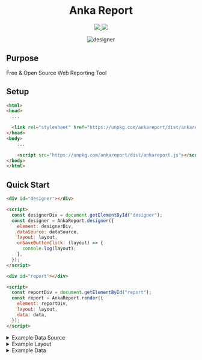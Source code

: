 <h1 align="center">Anka Report</h1>

<p align="center">
  <a href="https://www.npmjs.com/package/ankareport" title="npm package">
    <img src="https://img.shields.io/npm/v/ankareport">
  </a>
  <a href="https://opensource.org/licenses/MIT" title="License: MIT">
    <img src="https://img.shields.io/badge/License-MIT-blue.svg">
  </a>
</p>

<p align="center">
  <img src="https://cdn.jsdelivr.net/gh/ankareport/assets/designer/designer.png" alt="designer">
</p>

## Purpose

Free & Open Source Web Reporting Tool

## Setup

```html
<html>
<head>
  ...

  <link rel="stylesheet" href="https://unpkg.com/ankareport/dist/ankareport.css" />
</head>
<body>
    ...

    <script src="https://unpkg.com/ankareport/dist/ankareport.js"></script>
</body>
</html>
```

## Quick Start

```html
<div id="designer"></div>

<script>
  const designerDiv = document.getElementById("designer");
  const designer = AnkaReport.designer({
    element: designerDiv,
    dataSource: dataSource,
    layout: layout,
    onSaveButtonClick: (layout) => {
      console.log(layout);
    },
  });
</script>
```

```html
<div id="report"></div>

<script>
  const reportDiv = document.getElementById("report");
  const report = AnkaReport.render({
    element: reportDiv,
    layout: layout,
    data: data,
  });
</script>
```

<details>
  <summary>Example Data Source</summary>

  ```js
    const dataSource = [
      { label: "Header 1", field: "header1" },
      { label: "Header 2", field: "header2" },
      {
        label: "Content",
        children: [
          { label: "Name", field: "name" },
          { label: "Surname", field: "surname" },
        ],
      },
      { label: "Footer 1", field: "footer1" },
      { label: "Footer 2", field: "footer2" },
    ];
  ```
</details>

<details>
  <summary>Example Layout</summary>

  ```js
    const layout = {
      "width": 500,
      "headerSection": {
        "height": 50,
        "items": [
          {
            "text": "Header 1",
            "binding": "header1",
            "x": 5,
            "y": 4,
            "width": 100,
            "height": 20
          },
          {
            "text": "Header 2",
            "binding": "header2",
            "x": 5,
            "y": 28,
            "width": 200,
            "height": 20
          }
        ]
      },
      "contentSection": {
        "height": 75,
        "binding": "content",
        "items": [
          {
            "text": "Label1",
            "binding": "name",
            "x": 9,
            "y": 6,
            "width": 100,
            "height": 20
          },
          {
            "text": "Label2",
            "binding": "surname",
            "x": 9,
            "y": 26,
            "width": 200,
            "height": 40
          }
        ]
      },
      "footerSection": {
        "height": 40,
        "items": [
          {
            "text": "Copyright",
            "x": 150,
            "y": 8,
            "width": 100,
            "height": 20
          },
          {
            "text": "Desc",
            "binding": "footer2",
            "x": 250,
            "y": 8,
            "width": 100,
            "height": 20
          }
        ]
      }
    };
  ```
</details>

<details>
  <summary>Example Data</summary>

  ```js
    const data = {
      "header1": "Header 1",
      "header2": "Header 2",
      "content": [
        {
          "name": "John1",
          "surname": "Doe1"
        },
        {
          "name": "John2",
          "surname": "Doe2"
        },
        {
          "name": "John3",
          "surname": "Doe3"
        }
      ],
      "footer1": "Footer 1",
      "footer2": "Footer 2"
    };
  ```
</details>
